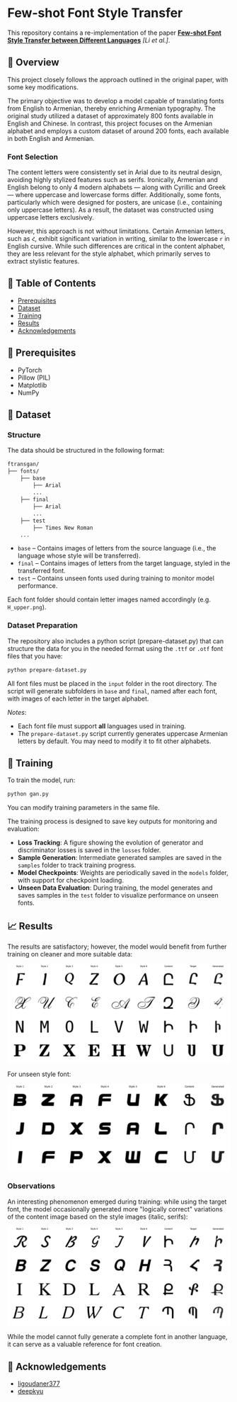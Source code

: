 # Few-shot Font Style Transfer

This repository contains a re-implementation of the paper [**Few-shot Font Style Transfer between Different Languages**](https://openaccess.thecvf.com/content/WACV2021/papers/Li_Few-Shot_Font_Style_Transfer_Between_Different_Languages_WACV_2021_paper.pdf) *[Li et al.]*.

## 👀 Overview
This project closely follows the approach outlined in the original paper, with some key modifications.

The primary objective was to develop a model capable of translating fonts from English to Armenian, thereby enriching Armenian typography. The original study utilized a dataset of approximately 800 fonts available in English and Chinese. In contrast, this project focuses on the Armenian alphabet and employs a custom dataset of around 200 fonts, each available in both English and Armenian.

### Font Selection
The content letters were consistently set in Arial due to its neutral design, avoiding highly stylized features such as serifs. Ironically, Armenian and English belong to only 4 modern alphabets — along with Cyrillic and Greek — where uppercase and lowercase forms differ. Additionally, some fonts, particularly which were designed for posters, are unicase (i.e., containing only uppercase letters). As a result, the dataset was constructed using uppercase letters exclusively.

However, this approach is not without limitations. Certain Armenian letters, such as `Հ`, exhibit significant variation in writing, similar to the lowercase `r` in English cursive. While such differences are critical in the content alphabet, they are less relevant for the style alphabet, which primarily serves to extract stylistic features.

## 📜 Table of Contents
- [Prerequisites](#🚀-prerequisites)
- [Dataset](#📂-dataset)
- [Training](#🎯-training)
- [Results](#📈-results)
- [Acknowledgements](#🙌-acknowledgements)

## 🚀 Prerequisites

- PyTorch
- Pillow (PIL)
- Matplotlib
- NumPy

## 📂 Dataset
### Structure
The data should be structured in the following format:
```
ftransgan/
├── fonts/
    ├── base
        ├── Arial
        ...
    ├── final
        ├── Arial
        ...
    ├── test
        ├── Times New Roman
    ...
```

- `base` – Contains images of letters from the source language (i.e., the language whose style will be transferred).  
- `final` – Contains images of letters from the target language, styled in the transferred font.  
- `test` – Contains unseen fonts used during training to monitor model performance.  

Each font folder should contain letter images named accordingly (e.g. `H_upper.png`).

### Dataset Preparation  

The repository also includes a python script (prepare-dataset.py) that can structure the data for you in the needed format using the `.ttf` or `.otf` font files that you have:
```bash
python prepare-dataset.py
```

All font files must be placed in the `input` folder in the root directory. The script will generate subfolders in `base` and `final`, named after each font, with images of each letter in the target alphabet.

*Notes*:
- Each font file must support **all** languages used in training.  
- The `prepare-dataset.py` script currently generates uppercase Armenian letters by default. You may need to modify it to fit other alphabets.

## 🎯 Training
To train the model, run:
```bash
python gan.py
```
You can modify training parameters in the same file.

The training process is designed to save key outputs for monitoring and evaluation:  

- **Loss Tracking**: A figure showing the evolution of generator and discriminator losses is saved in the `losses` folder.  
- **Sample Generation**: Intermediate generated samples are saved in the `samples` folder to track training progress.  
- **Model Checkpoints**: Weights are periodically saved in the `models` folder, with support for checkpoint loading.  
- **Unseen Data Evaluation**: During training, the model generates and saves samples in the `test` folder to visualize performance on unseen fonts.  

## 📈 Results
The results are satisfactory; however, the model would benefit from further training on cleaner and more suitable data:  

![training-results](/images/training.jpg "Training Results")

For unseen style font:

![test-results](/images/test.jpg "Test Results")

### Observations  

An interesting phenomenon emerged during training: while using the target font, the model occasionally generated more "logically correct" variations of the content image based on the style images (italic, serifs):

![better-results](/images/better-results.jpg "Better Results")

While the model cannot fully generate a complete font in another language, it can serve as a valuable reference for font creation.  

## 🙌 Acknowledgements
- [ligoudaner377](https://github.com/ligoudaner377/font_translator_gan)
- [deepkyu](https://github.com/deepkyu/multilingual-font-style-transfer)